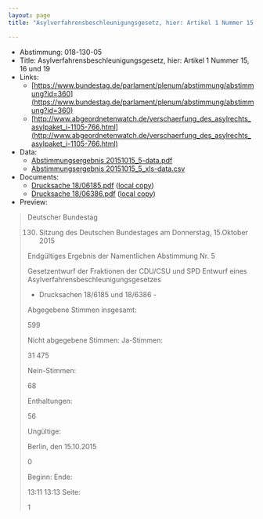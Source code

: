 ```yaml
---
layout: page
title: "Asylverfahrensbeschleunigungsgesetz, hier: Artikel 1 Nummer 15, 16 und 19"

---
```


* Abstimmung: 018-130-05
* Title: Asylverfahrensbeschleunigungsgesetz, hier: Artikel 1 Nummer 15, 16 und 19
* Links: 
    * [https://www.bundestag.de/parlament/plenum/abstimmung/abstimmung?id=360](https://www.bundestag.de/parlament/plenum/abstimmung/abstimmung?id=360)
    * [http://www.abgeordnetenwatch.de/verschaerfung_des_asylrechts_asylpaket_i-1105-766.html](http://www.abgeordnetenwatch.de/verschaerfung_des_asylrechts_asylpaket_i-1105-766.html)
* Data: 
    * [Abstimmungsergebnis 20151015_5-data.pdf](/abstimmungsliste/20151015_5-data.pdf)
    * [Abstimmungsergebnis 20151015_5_xls-data.csv](/abstimmungsliste/analyses/20151015_5_xls-data.csv)
* Documents: 
    * [Drucksache 18/06185.pdf](http://dip21.bundestag.de/dip21/btd/18/061/1806185.pdf) ([local copy](/abstimmungsdaten/018-130-05/1806185.pdf))
    * [Drucksache 18/06386.pdf](http://dip21.bundestag.de/dip21/btd/18/063/1806386.pdf) ([local copy](/abstimmungsdaten/018-130-05/1806386.pdf))
* Preview: 
> Deutscher Bundestag
> 
> 130. Sitzung des Deutschen Bundestages
> am Donnerstag, 15.Oktober 2015
> 
> Endgültiges Ergebnis der Namentlichen Abstimmung Nr. 5
> 
> Gesetzentwurf der Fraktionen der CDU/CSU und SPD
> Entwurf eines Asylverfahrensbeschleunigungsgesetzes
> - Drucksachen 18/6185 und 18/6386 -
> 
> Abgegebene Stimmen insgesamt:
> 
> 599
> 
> Nicht abgegebene Stimmen:
> Ja-Stimmen:
> 
> 31
> 475
> 
> Nein-Stimmen:
> 
> 68
> 
> Enthaltungen:
> 
> 56
> 
> Ungültige:
> 
> Berlin, den 15.10.2015
> 
> 0
> 
> Beginn:
> Ende:
> 
> 13:11
> 13:13
> Seite:
> 
> 1
> 
> 
